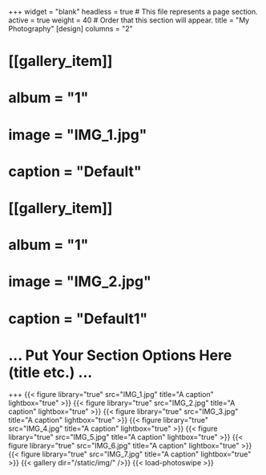 +++
widget = "blank"
headless = true  # This file represents a page section.
active = true
weight = 40  # Order that this section will appear.
title = "My Photography"
[design]
	columns = "2"
# [[gallery_item]]
# 	album = "1"
# 	image = "IMG_1.jpg"
# 	caption = "Default"
# [[gallery_item]]
# 	album = "1"
# 	image = "IMG_2.jpg"
# 	caption = "Default1"
# ... Put Your Section Options Here (title etc.) ...


+++
{{< figure library="true" src="IMG_1.jpg" title="A caption" lightbox="true" >}}
{{< figure library="true" src="IMG_2.jpg" title="A caption" lightbox="true" >}}
{{< figure library="true" src="IMG_3.jpg" title="A caption" lightbox="true" >}}
{{< figure library="true" src="IMG_4.jpg" title="A caption" lightbox="true" >}}
{{< figure library="true" src="IMG_5.jpg" title="A caption" lightbox="true" >}}
{{< figure library="true" src="IMG_6.jpg" title="A caption" lightbox="true" >}}
{{< figure library="true" src="IMG_7.jpg" title="A caption" lightbox="true" >}}
{{< gallery dir="/static/img/" />}} {{< load-photoswipe >}}